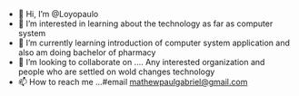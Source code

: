 - 👋 Hi, I’m @Loyopaulo
- 👀 I’m interested in learning about the technology as far as computer system
- 🌱 I’m currently learning  introduction of computer system application and also am doing bachelor of pharmacy
- 💞️ I’m looking to collaborate on .... Any interested organization and people who are settled on wold changes technology
- 📫 How to reach me ...#email mathewpaulgabriel@gmail.com

<!---
Loyopaulo/Loyopaulo is a ✨ special ✨ repository because its `README.md` (this file) appears on your GitHub profile.
You can click the Preview link to take a look at your changes.
--->
